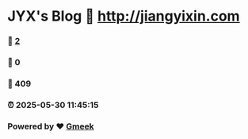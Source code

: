 # JYX's Blog :link: http://jiangyixin.com 
### :page_facing_up: [2](http://jiangyixin.com/tag.html) 
### :speech_balloon: 0 
### :hibiscus: 409 
### :alarm_clock: 2025-05-30 11:45:15 
### Powered by :heart: [Gmeek](https://github.com/Meekdai/Gmeek)

